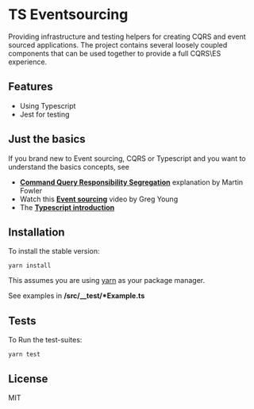 # TS Eventsourcing

Providing infrastructure and testing helpers for creating CQRS and event sourced applications. 
The project contains several loosely coupled components that can be used together to provide a full CQRS\ES experience.

## Features
- Using Typescript
- Jest for testing

## Just the basics

If you brand new to Event sourcing, CQRS or Typescript and you want to understand the basics concepts, see

- **[Command Query Responsibility Segregation]( https://martinfowler.com/bliki/CQRS.html)** explanation by Martin Fowler
- Watch this **[Event sourcing](https://www.youtube.com/watch?v=I3uH3iiiDqY&t=192s)** video by Greg Young
- The **[Typescript introduction](https://www.typescriptlang.org/docs/handbook/declaration-files/introduction.html)** 

## Installation

To install the stable version:

```
yarn install
```

This assumes you are using [yarn](https://yarnpkg.com) as your package manager.


See examples in **/src/__test/\*Example.ts**

## Tests

To Run the test-suites:

```
yarn test
```

## License

MIT